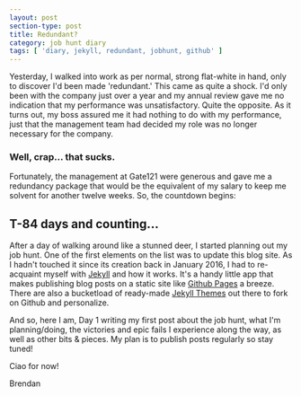 ```yaml
---
layout: post
section-type: post
title: Redundant?
category: job hunt diary
tags: [ 'diary, jekyll, redundant, jobhunt, github' ]
---
```


Yesterday, I walked into work as per normal, strong flat-white in hand, only to discover I'd been made 'redundant.'  This came as quite a shock. I'd only been with the company just over a year and my annual review gave me no indication that my performance was unsatisfactory.  Quite the opposite.  As it turns out, my boss assured me it had nothing to do with my performance, just that the management team had decided my role was no longer necessary for the company. 
 
### Well, crap... that sucks. 

Fortunately, the management at Gate121 were generous and gave me a redundancy package that would be the equivalent of my salary to keep me solvent for another twelve weeks.  So, the countdown begins:  

## T-84 days and counting...
 
After a day of walking around like a stunned deer, I started planning out my job hunt. One of the first elements on the list was to update this blog site. As I hadn't touched it since its creation  back in January 2016, I had to re-acquaint myself with [Jekyll](https://jekyllrb.com/) and how it works.  It's a handy little app that makes publishing blog posts on a static site like [Github Pages](https://pages.github.com/) a breeze.  There are also a bucketload of ready-made [Jekyll Themes](http://themes.jekyllrc.org/) out there to fork on Github and personalize. 


And so, here I am, Day 1 writing my first post about the job hunt, what I'm planning/doing, the victories and epic fails I experience along the way, as well as other bits & pieces. My plan is to publish posts regularly so stay tuned!
  
Ciao for now!

Brendan
 
 